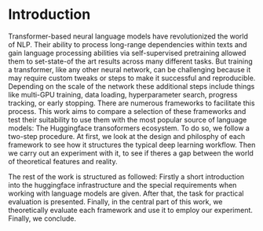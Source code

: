 # Introduction

Transformer-based neural language models have revolutionized the world of NLP.
Their ability to process long-range dependencies within texts and gain language processing abilities via self-supervised pretraining allowed them to set-state-of the art results across many different tasks.
But training a transformer, like any other neural network, can be challenging because it may require custom tweaks or steps to make it successful and reproducible.
Depending on the scale of the network these additional steps include things like multi-GPU training, data loading, hyperparameter search, progress tracking, or early stopping.
There are numerous frameworks to facilitate this process.
This work aims to compare a selection of these frameworks and test their suitability to use them with the most popular source of language models: The Huggingface transoformers ecosystem.
To do so, we follow a two-step procedure.
At first, we look at the design and philosphy of each framework to see how it structures the typical deep learning workflow. Then we carry out an experiment with it, to see if theres a gap between the world of theoretical features and reality.

The rest of the work is structured as followed: Firstly a short introduction into the huggingface infrastructure and the special requirements when working with language models are given.
After that, the task for practical evaluation is presented. Finally, in the central part of this work, we theoretically evaluate each framework and use it to employ our experiment.
Finally, we conclude.

<!--Thus they are of great interest to a growing community of people across numerous scientific disciplines and the industry.
The most popular source of (pretrained) language models is Huggingface, a startup that provides various models alongside additional tooling.
While most of the time it is not necessary to train a language model from scratch, it has to be finetuned to the desired task, or it has to be adapted to a specific domain.
Even though finetuning is less computationally expensive than training a model from scratch, it remains challenging.-->